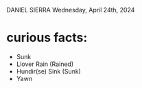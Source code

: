 DANIEL SIERRA
Wednesday, April 24th, 2024

# curious facts:
- Sunk
- Llover Rain (Rained)
- Hundir(se) Sink (Sunk)
- Yawn